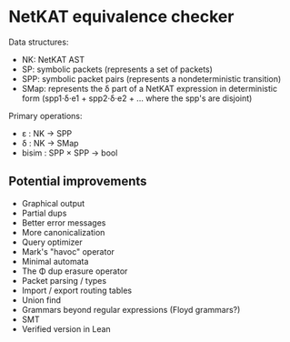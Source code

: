 
# NetKAT equivalence checker

Data structures:
- NK: NetKAT AST
- SP: symbolic packets (represents a set of packets)
- SPP: symbolic packet pairs (represents a nondeterministic transition)
- SMap: represents the δ part of a NetKAT expression in deterministic form (spp1⋅δ⋅e1 + spp2⋅δ⋅e2 + ... where the spp's are disjoint)

Primary operations:
- ε : NK → SPP
- δ : NK → SMap
- bisim : SPP × SPP → bool

## Potential improvements

- Graphical output
- Partial dups
- Better error messages
- More canonicalization
- Query optimizer
- Mark's "havoc" operator
- Minimal automata
- The Φ dup erasure operator
- Packet parsing / types
- Import / export routing tables
- Union find
- Grammars beyond regular expressions (Floyd grammars?)
- SMT
- Verified version in Lean